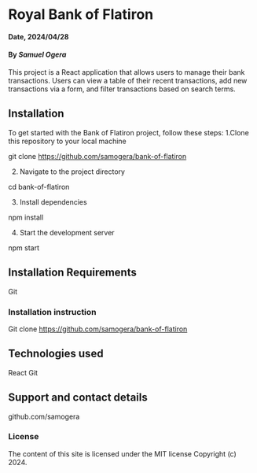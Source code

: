 # Royal Bank of Flatiron

#### Date, 2024/04/28

#### By *Samuel Ogera*
This project is a React application that allows users to manage their bank transactions. Users can view a table of their recent transactions, add new transactions via a form, and filter transactions based on search terms.

## Installation
To get started with the Bank of Flatiron project, follow these steps:
1.Clone this repository to your local machine

git clone https://github.com/samogera/bank-of-flatiron

2. Navigate to the project directory

cd bank-of-flatiron

3. Install dependencies

npm install

4. Start the development server

npm start


## Installation Requirements
Git

### Installation instruction
Git clone https://github.com/samogera/bank-of-flatiron

## Technologies used
React
Git

## Support and contact details
github.com/samogera

### License
The content of this site is licensed under the MIT license
Copyright (c) 2024.



















